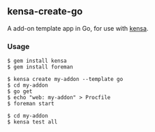 ## kensa-create-go

A add-on template app in Go, for use with [kensa](http://github.com/heroku/kensa).

### Usage

```console
$ gem install kensa
$ gem install foreman

$ kensa create my-addon --template go
$ cd my-addon
$ go get
$ echo "web: my-addon" > Procfile
$ foreman start

$ cd my-addon
$ kensa test all
```
